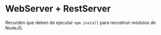 # WebServer + RestServer

Recurden que deben de ejecutar  ```npm install``` para recostruir módulos de NodeJS.